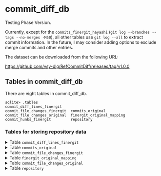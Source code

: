 # commit_diff_db
Testing Phase Version.

Currently, except for the `commits_finergit_hayashi` (`git log --branches --tags --no-merges -M50`), all other tables use `git log --all` to extract commit information. In the future, I may consider adding options to exclude merge commits and other entries.

The dataset can be downloaded from the following URL:

https://github.com/ysy-dlg/RefCommitDiff/releases/tag/v1.0.0



## Tables in commit_diff_db

There are eight tables in commit_diff_db.
```shell-session
sqlite> .tables
commit_diff_lines_finergit       
commit_file_changes_finergit  commits_original            
commit_file_changes_original  finergit_original_mapping   
commit_hunks_finergit         repository                   
```

### Tables for storing repository data

<details>
<summary>Table <code>commit_diff_lines_finergit</code></summary>

- The schema of table `commit_diff_lines_finergit` is as follows.
  - To set the primary key, an auto-increment ID was added.

| Field Name       | Data Type           | Nullable | Primary/Foreign Key | Description                                                   |
|------------------|---------------------|----------|----------------------|---------------------------------------------------------------|
| id               | INTEGER             | No       | Primary Key          | Auto-incremented unique identifier                            |
| commit_id        | VARCHAR(40)         | No       |                      | FinerGit commit ID                                            |
| repository_name  | VARCHAR(255)        | No       |                      | Repository name                                               |
| old_filename     | VARCHAR(255)        | Yes       |                      | Old file name including path                                  |
| new_filename     | VARCHAR(255)        | Yes       |                      | New file name including path                                  |
| hunk_id          | INTEGER             | No       |                      | Unique identifier for the hunk, starting from 0              |
| hunk_header      | TEXT                | No       |                      | Header information of the hunk, describing the context or code location |
| hunk_size_lines  | INTEGER             | No       |                      | Total number of lines in the hunk                             |
| line_id          | INTEGER                 | No       |                      | Unique identifier for the line, starting from 0              |
| token_change_type      | ENUM('+', '-')      | No       |                      | Type of change (`+` for addition, `-` for deletion)           |
| token_type       | VARCHAR(50)         | Yes      |                      | Type of token; for comment lines, it may be empty or `JAVADOCCOMMENT` |
| token_value      | TEXT                | No       |                      | Value of the token                                            |


</details>





<details>
<summary>Table <code>commits_original</code></summary>

- The schema of table `commits_original` is as follows.
  - **`is_code_file_modified`** can help filter out commits that do not contain code file (e.g..java) changes.


| Field Name              | Data Type      | Nullable | Primary/Foreign Key | Description                                                       |
|-------------------------|----------------|----------|----------------------|-------------------------------------------------------------------|
| commit_id               | VARCHAR(40)    | No       | Primary Key          | Original Commit ID                            |
| repository_name         | VARCHAR(255)   | No      |                      | Name of the repository, used to identify or describe it      |
| commit_message_subject  | TEXT           | Yes      |                      | Commit message subject                                           |
| is_file_modified        | TINYINT(1)     | No       |                      | With/Without File Modification                                  |
| is_code_file_modified   | TINYINT(1)     | No       |                      | With/Without Code File Modification                            |
| commit_date             | TIMESTAMP      | No       |                      | UTC time, without timezone information                              |

</details>


<details>
<summary>Table <code>commit_file_changes_finergit</code></summary>

- The schema of table `commit_file_changes_finergit` is as follows.
  - To set the primary key, an auto-increment ID was added.

| Field Name       | Data Type       | Nullable | Primary/Foreign Key | Description                                                   |
|------------------|-----------------|----------|----------------------|---------------------------------------------------------------|
| id               | INTEGER         | No       | Primary Key          | Auto-increment                                                |
| commit_id        | VARCHAR(40)     | No       |                      | Finergit commit ID (SHA1 hash value)                         |
| repository_name  | VARCHAR(255)    | No       |                      | Repository name                                               |
| file_status      | VARCHAR(10)     | No       |                      | File status: A (Added), M (Modified), D (Deleted), Rxx (Renamed), Cxx (Copied), etc. |
| old_filename     | VARCHAR(255)    | Yes       |                      | Old file name including path                                  |
| new_filename     | VARCHAR(255)    | Yes       |                      | New file name including path                                  |

</details>


<details>
<summary>Table <code>finergit_original_mapping</code></summary>

- The schema of table `finergit_original_mapping` is as follows.
  
| Field Name         | Data Type      | Nullable | Primary/Foreign Key | Description                |
|--------------------|----------------|----------|----------------------|----------------------------|
| commit_id          | VARCHAR(40)    | No       | Primary Key          | FinerGit commit ID         |
| original_commit_id | VARCHAR(7)     | No       |                      | Original Commit ID         |
| repository_name  | VARCHAR(255)    | No       |                      | Repository name                                               |
| commit_date        | TIMESTAMP      | No      |                      | UTC time, without timezone information  |

</details>


<details>
<summary>Table <code>commit_file_changes_original</code></summary>

- The schema of table `commit_file_changes_original` is as follows.
  - To set the primary key, an auto-increment ID was added.


| Field Name       | Data Type       | Nullable | Primary/Foreign Key | Description                                                   |
|------------------|-----------------|----------|----------------------|---------------------------------------------------------------|
| id               | INTEGER         | No       | Primary Key          | Auto-increment                                                |
| commit_id        | VARCHAR(40)     | No       |                      | Original commit ID (SHA1 hash value)                         |
| repository_name  | VARCHAR(255)    | No       |                      | Repository name                                               |
| file_status      | VARCHAR(10)     | No       |                      | File status: A (Added), M (Modified), D (Deleted), Rxx (Renamed), Cxx (Copied), etc. |
| old_filename     | VARCHAR(255)    | Yes       |                      | Old file name including path                                  |
| new_filename     | VARCHAR(255)    | Yes       |                      | New file name including path                                  |


| File Status | old_filename               | new_filename              |
|-------------|----------------------------|---------------------------|
| A           | Empty                      | Full path of the new file |
| M           | Full path of the original file | Empty                    |
| D           | Full path of the deleted file | Empty                    |
| Rxx         | Full path of the original file | Full path after renaming |
| Cxx         | Full path of the original file | Full path after copying  |
| T           | Full path of the file          | Empty                    |
| U           | Full path of the conflicting file | Empty                |

</details>


<details>
<summary>Table <code>repository</code></summary>

- The schema of table `repository` is as follows.

| Field Name       | Data Type      | Nullable | Primary/Foreign Key | Description                                                   |
|-------------------|----------------|----------|----------------------|---------------------------------------------------------------|
| id                | INTEGER        | No       | Primary Key          | Unique identifier for the repository, auto-increment primary key |
| repository_url    | TEXT           | No       |                      | Repository URL (e.g., GitHub, GitLab, etc.)                 |
| repository_name   | VARCHAR(255)   | Yes      |                      | Name of the repository, used to identify or describe it      |
| language          | VARCHAR(50)    | No       |                      | Primary programming language of the repository (e.g., Java, Python) |


</details>


